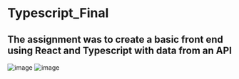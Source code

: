 # Typescript_Final

## The assignment was to create a basic front end using React and Typescript with data from an API 

![image](https://github.com/user-attachments/assets/2f354b62-8c81-4292-85c6-2b0b0c7c6077)
![image](https://github.com/user-attachments/assets/0c2ac1bc-2dcb-4c09-956b-f8426f59ec77)
